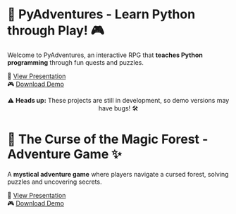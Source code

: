 # 🐍 PyAdventures - Learn Python through Play! 🎮
Welcome to PyAdventures, an interactive RPG that **teaches Python programming** through fun quests and puzzles.

📂 [View Presentation](./Presentation/PyAdventures_Presentation.pdf)  
🎮 [Download Demo](./Demo/PyAdventures_Demo.zip)  

<p align="center">⚠️ <b>Heads up:</b> These projects are still in development, so demo versions may have bugs! 🛠️</p>

# 🌲 The Curse of the Magic Forest - Adventure Game ✨
A **mystical adventure game** where players navigate a cursed forest, solving puzzles and uncovering secrets.

📂 [View Presentation](https://github.com/LyubomiraDimitrova-dev/Lyubomira-Portfolio/raw/main/The-Curse-of-the-Magic-Forest/Presentation/The_Curse_of_The_Magic_Forest_Final.pptx)             
🎮 [Download Demo](./Demo/Magic_Forest_Demo.zip)  
